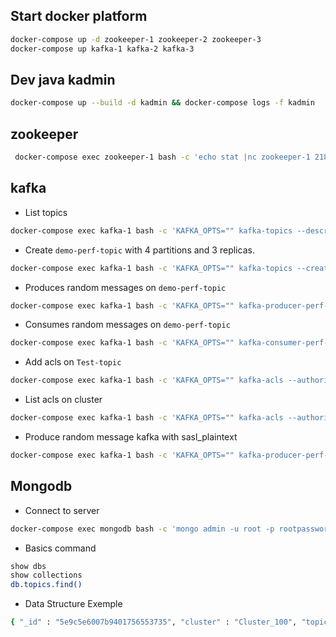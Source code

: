 ## Start docker platform
```bash
docker-compose up -d zookeeper-1 zookeeper-2 zookeeper-3
docker-compose up kafka-1 kafka-2 kafka-3
```
## Dev java kadmin
```bash
docker-compose up --build -d kadmin && docker-compose logs -f kadmin
```

## zookeeper
```bash
 docker-compose exec zookeeper-1 bash -c 'echo stat |nc zookeeper-1 2181'
```
## kafka
- List topics 
```bash
docker-compose exec kafka-1 bash -c 'KAFKA_OPTS="" kafka-topics --describe --zookeeper zookeeper-1:2181'
```
- Create `demo-perf-topic` with 4 partitions and 3 replicas.
```bash
docker-compose exec kafka-1 bash -c 'KAFKA_OPTS="" kafka-topics --create --partitions 4 --replication-factor 3 --topic demo-perf-topic --zookeeper zookeeper-1:2181'
```
- Produces random messages on `demo-perf-topic`
```bash
docker-compose exec kafka-1 bash -c 'KAFKA_OPTS="" kafka-producer-perf-test --throughput 500 --num-records 100000000 --topic demo-perf-topic --record-size 100 --producer-props bootstrap.servers=localhost:9092'
```
- Consumes random messages on `demo-perf-topic`
```bash
docker-compose exec kafka-1 bash -c 'KAFKA_OPTS="" kafka-consumer-perf-test --messages 100000000 --threads 1 --topic demo-perf-topic --broker-list localhost:9092 --timeout 60000'
```
- Add acls on `Test-topic`
```bash
docker-compose exec kafka-1 bash -c 'KAFKA_OPTS="" kafka-acls --authorizer kafka.security.auth.SimpleAclAuthorizer --authorizer-properties zookeeper.connect=zookeeper-1:2181 --add --allow-principal User:test --topic Test-topic'
```
- List acls on cluster
```bash
docker-compose exec kafka-1 bash -c 'KAFKA_OPTS="" kafka-acls --authorizer kafka.security.auth.SimpleAclAuthorizer --authorizer-properties zookeeper.connect=zookeeper-1:2181 --list'
```
- Produce random message kafka with sasl_plaintext
```bash
docker-compose exec kafka-1 bash -c 'KAFKA_OPTS="" kafka-producer-perf-test --throughput 500 --num-records 100000000 --topic demo-perf-topic --record-size 100 --producer-props bootstrap.servers=kafka-1:9092 --producer.config=/etc/kafka/secrets/producer.properties'
```

## Mongodb
- Connect to server
```bash
docker-compose exec mongodb bash -c 'mongo admin -u root -p rootpassword'
```
- Basics command
```bash
show dbs
show collections
db.topics.find()
```
- Data Structure Exemple
```bash
{ "_id" : "5e9c5e6007b9401756553735", "cluster" : "Cluster_100", "topic" : "__confluent.support.metrics", "size" : "11367", "time" : "2020-04-19T14:21:20.052Z" }
```